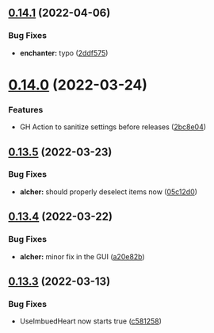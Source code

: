 ## [0.14.1](https://github.com/Torwent/FreeWaspBots/compare/v0.14.0...v0.14.1) (2022-04-06)


### Bug Fixes

* **enchanter:** typo ([2ddf575](https://github.com/Torwent/FreeWaspBots/commit/2ddf5750894967fe0cd5b1df65e068e6c183fa1e))



# [0.14.0](https://github.com/Torwent/FreeWaspBots/compare/v0.13.5...v0.14.0) (2022-03-24)


### Features

* GH Action to sanitize settings before releases ([2bc8e04](https://github.com/Torwent/FreeWaspBots/commit/2bc8e04d118e372fe03141dfaa49ad3f3c49c8c7))



## [0.13.5](https://github.com/Torwent/FreeWaspBots/compare/v0.13.4...v0.13.5) (2022-03-23)


### Bug Fixes

* **alcher:** should properly deselect items now ([05c12d0](https://github.com/Torwent/FreeWaspBots/commit/05c12d079be6ec3c2648d65959dfff5c8b53c49b))



## [0.13.4](https://github.com/Torwent/FreeWaspBots/compare/v0.13.3...v0.13.4) (2022-03-22)


### Bug Fixes

* **alcher:** minor fix in the GUI ([a20e82b](https://github.com/Torwent/FreeWaspBots/commit/a20e82bac4afc1e1828e17ed79f92b767b623046))



## [0.13.3](https://github.com/Torwent/FreeWaspBots/compare/v0.13.2...v0.13.3) (2022-03-13)


### Bug Fixes

* UseImbuedHeart now starts true ([c581258](https://github.com/Torwent/FreeWaspBots/commit/c5812584a1d975204e086248bf877e2135264eb6))



